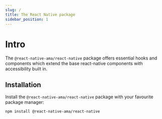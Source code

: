 ```yaml
---
slug: /
title: The React Native package
sidebar_position: 1
---
```


# Intro

The `@react-native-ama/react-native` package offers essential hooks and components which extend the base react-native components with accessibility built in.

## Installation

Install the `@react-native-ama/react-native` package with your favourite package manager:

```bash npm2yarn
npm install @react-native-ama/react-native
```
